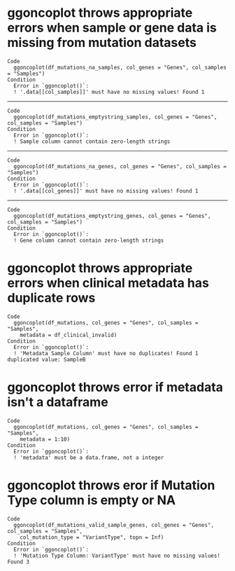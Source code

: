# ggoncoplot throws appropriate errors when sample or gene data is missing from mutation datasets

    Code
      ggoncoplot(df_mutations_na_samples, col_genes = "Genes", col_samples = "Samples")
    Condition
      Error in `ggoncoplot()`:
      ! '.data[[col_samples]]' must have no missing values! Found 1

---

    Code
      ggoncoplot(df_mutations_emptystring_samples, col_genes = "Genes", col_samples = "Samples")
    Condition
      Error in `ggoncoplot()`:
      ! Sample column cannot contain zero-length strings

---

    Code
      ggoncoplot(df_mutations_na_genes, col_genes = "Genes", col_samples = "Samples")
    Condition
      Error in `ggoncoplot()`:
      ! '.data[[col_genes]]' must have no missing values! Found 1

---

    Code
      ggoncoplot(df_mutations_emptystring_genes, col_genes = "Genes", col_samples = "Samples")
    Condition
      Error in `ggoncoplot()`:
      ! Gene column cannot contain zero-length strings

# ggoncoplot throws appropriate errors when clinical metadata has duplicate rows

    Code
      ggoncoplot(df_mutations, col_genes = "Genes", col_samples = "Samples",
        metadata = df_clinical_invalid)
    Condition
      Error in `ggoncoplot()`:
      ! 'Metadata Sample Column' must have no duplicates! Found 1 duplicated value: SampleB

# ggoncoplot throws error if metadata isn't a dataframe

    Code
      ggoncoplot(df_mutations, col_genes = "Genes", col_samples = "Samples",
        metadata = 1:10)
    Condition
      Error in `ggoncoplot()`:
      ! 'metadata' must be a data.frame, not a integer

# ggoncoplot throws eror if Mutation Type column is empty or NA

    Code
      ggoncoplot(df_mutations_valid_sample_genes, col_genes = "Genes", col_samples = "Samples",
        col_mutation_type = "VariantType", topn = Inf)
    Condition
      Error in `ggoncoplot()`:
      ! 'Mutation Type Column: VariantType' must have no missing values! Found 3


